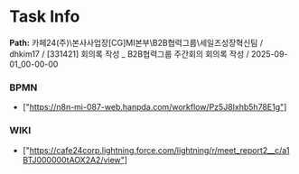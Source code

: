 # Task Info

**Path:** 카페24(주)\본사사업장\[CG]MI본부\B2B협력그룹\세일즈성장혁신팀 / dhkim17 / [331421] 회의록 작성 _ B2B협력그룹 주간회의 회의록 작성 / 2025-09-01_00-00-00

### BPMN
- ["https://n8n-mi-087-web.hanpda.com/workflow/Pz5J8Ixhb5h78E1g"]

### WIKI
- ["https://cafe24corp.lightning.force.com/lightning/r/meet_report2__c/a1BTJ000000tAOX2A2/view"]

